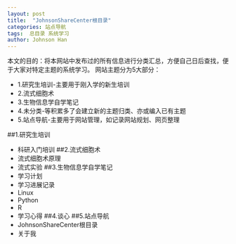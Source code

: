 ```yaml
---
layout: post
title:  "JohnsonShareCenter根目录"
categories: 站点导航
tags:  总目录 系统学习
author: Johnson Han
---
```


本文的目的：将本网站中发布过的所有信息进行分类汇总，方便自己日后查找，便于大家对特定主题的系统学习。
网站主题分为5大部分：
- 1.研究生培训-主要用于刚入学的新生培训
- 2.流式细胞术
- 3.生物信息学自学笔记
- 4.未分类-等积累多了会建立新的主题归类、亦或编入已有主题
- 5.站点导航-主要用于网站管理，如记录网站规划、网页整理

##1.研究生培训
- 科研入门培训
##2.流式细胞术
- 流式细胞术原理
- 流式实验
##3.生物信息学自学笔记
- 学习计划
- 学习进展记录
- Linux
- Python
- R
- 学习心得
##4.谈心
##5.站点导航
- JohnsonShareCenter根目录
- 关于我